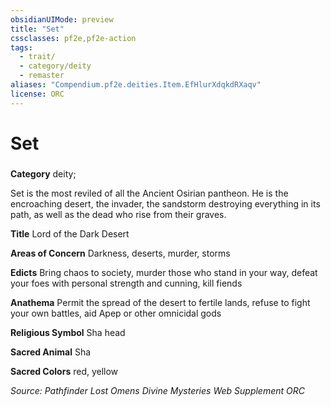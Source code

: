 ```yaml
---
obsidianUIMode: preview
title: "Set"
cssclasses: pf2e,pf2e-action
tags:
  - trait/
  - category/deity
  - remaster
aliases: "Compendium.pf2e.deities.Item.EfHlurXdqkdRXaqv"
license: ORC
---
```

# Set

### 

**Category** deity; 




Set is the most reviled of all the Ancient Osirian pantheon. He is the encroaching desert, the invader, the sandstorm destroying everything in its path, as well as the dead who rise from their graves.

**Title** Lord of the Dark Desert

**Areas of Concern** Darkness, deserts, murder, storms

**Edicts** Bring chaos to society, murder those who stand in your way, defeat your foes with personal strength and cunning, kill fiends

**Anathema** Permit the spread of the desert to fertile lands, refuse to fight your own battles, aid Apep or other omnicidal gods

**Religious Symbol** Sha head

**Sacred Animal** Sha

**Sacred Colors** red, yellow

*Source: Pathfinder Lost Omens Divine Mysteries Web Supplement*
*ORC*